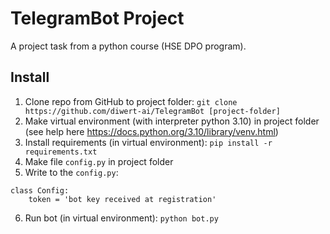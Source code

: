 # TelegramBot Project
A project task from a python course (HSE DPO program).

## Install
1. Clone repo from GitHub to project folder: `git clone https://github.com/diwert-ai/TelegramBot [project-folder]`
2. Make virtual environment (with interpreter python 3.10) in project folder (see help here https://docs.python.org/3.10/library/venv.html)
3. Install requirements (in virtual environment): `pip install -r requirements.txt`
4. Make file `config.py` in project folder
5. Write to the `config.py`:
```
class Config:
    token = 'bot key received at registration'
```
6. Run bot (in virtual environment): `python bot.py`
